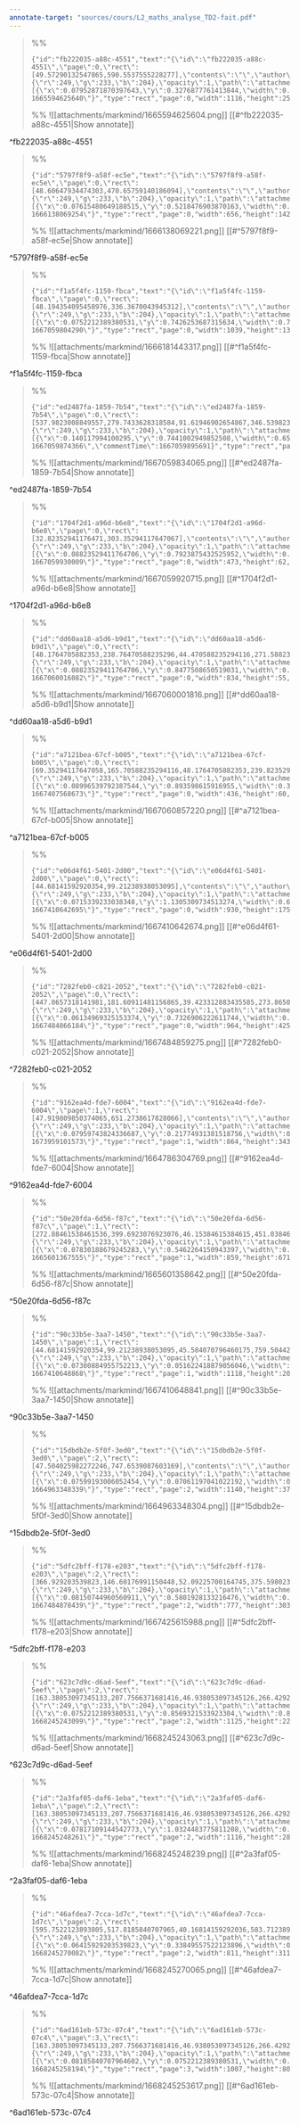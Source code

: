 ```yaml
---
annotate-target: "sources/cours/L2_maths_analyse_TD2-fait.pdf"
---
```


>%%
>```annotate-json
>{"id":"fb222035-a88c-4551","text":"{\"id\":\"fb222035-a88c-4551\",\"page\":0,\"rect\":[49.57290132547865,590.5537555228277],\"contents\":\"\",\"author\":\"\",\"color\":{\"r\":249,\"g\":233,\"b\":204},\"opacity\":1,\"path\":\"attachments/markmind/1665594625604.png\",\"relateRect\":[{\"x\":0.07952871870397643,\"y\":0.3276877761413844,\"width\":0.8217967599410898,\"height\":0.18630338733431517}],\"pdfName\":\"sources/cours/L2_maths_analyse_TD2.pdf\",\"pageWidth\":1358,\"imageAbsolutePath\":\"app://local/Users/oscarplaisant/devoirs/cours/attachments/markmind/1665594625604.png?1665594625640\"}","type":"rect","page":0,"width":1116,"height":253,"pdfName":"sources/cours/L2_maths_analyse_TD2.pdf"}
>```
>%%
>![[attachments/markmind/1665594625604.png]]
>[[#^fb222035-a88c-4551|Show annotate]]
>
^fb222035-a88c-4551

>%%
>```annotate-json
>{"id":"5797f8f9-a58f-ec5e","text":"{\"id\":\"5797f8f9-a58f-ec5e\",\"page\":0,\"rect\":[48.60647934474303,470.65759140186094],\"contents\":\"\",\"author\":\"\",\"color\":{\"r\":249,\"g\":233,\"b\":204},\"opacity\":1,\"path\":\"attachments/markmind/1666138069221.png\",\"relateRect\":[{\"x\":0.07615480649188515,\"y\":0.5218476903870163,\"width\":0.818976279650437,\"height\":0.1772784019975031}],\"pdfName\":\"sources/cours/L2_maths_analyse_TD2.pdf\",\"pageWidth\":801,\"imageAbsolutePath\":\"app://local/Users/oscarplaisant/devoirs/cours/attachments/markmind/1666138069221.png?1666138069254\"}","type":"rect","page":0,"width":656,"height":142,"pdfName":"sources/cours/L2_maths_analyse_TD2.pdf"}
>```
>%%
>![[attachments/markmind/1666138069221.png]]
>[[#^5797f8f9-a58f-ec5e|Show annotate]]
>
^5797f8f9-a58f-ec5e

>%%
>```annotate-json
>{"id":"f1a5f4fc-1159-fbca","text":"{\"id\":\"f1a5f4fc-1159-fbca\",\"page\":0,\"rect\":[48.194354095458976,336.3670043945312],\"contents\":\"\",\"author\":\"\",\"color\":{\"r\":249,\"g\":233,\"b\":204},\"opacity\":1,\"path\":\"attachments/markmind/1666181443317.png\",\"relateRect\":[{\"x\":0.0752212389380531,\"y\":0.7426253687315634,\"width\":0.7662241887905604,\"height\":0.10103244837758112}],\"pdfName\":\"sources/cours/L2_maths_analyse_TD2.pdf\",\"pageWidth\":900,\"imageAbsolutePath\":\"app://local/Users/oscarplaisant/devoirs/cours/attachments/markmind/1666181443317.png?1667059804290\"}","type":"rect","page":0,"width":1039,"height":137,"pdfName":"sources/cours/L2_maths_analyse_TD2.pdf"}
>```
>%%
>![[attachments/markmind/1666181443317.png]]
>[[#^f1a5f4fc-1159-fbca|Show annotate]]
>
^f1a5f4fc-1159-fbca

>%%
>```annotate-json
>{"id":"ed2487fa-1859-7b54","text":"{\"id\":\"ed2487fa-1859-7b54\",\"page\":0,\"rect\":[537.9823008849557,279.7433628318584,91.61946902654867,346.53982300884957],\"contents\":\"\",\"author\":\"\",\"color\":{\"r\":249,\"g\":233,\"b\":204},\"opacity\":1,\"path\":\"attachments/markmind/1667059834065.png\",\"relateRect\":[{\"x\":0.140117994100295,\"y\":0.7441002949852508,\"width\":0.6511799410029498,\"height\":0.04793510324483776}],\"pdfName\":\"sources/cours/L2_maths_analyse_TD2.pdf\",\"pageWidth\":1356,\"imageAbsolutePath\":\"app://local/Users/oscarplaisant/devoirs/cours/attachments/markmind/1667059834065.png?1667059874366\",\"commentTime\":1667059895691}","type":"rect","page":0,"width":883,"height":65,"pdfName":"sources/cours/L2_maths_analyse_TD2.pdf"}
>```
>%%
>![[attachments/markmind/1667059834065.png]]
>[[#^ed2487fa-1859-7b54|Show annotate]]
>
^ed2487fa-1859-7b54

>%%
>```annotate-json
>{"id":"1704f2d1-a96d-b6e8","text":"{\"id\":\"1704f2d1-a96d-b6e8\",\"page\":0,\"rect\":[32.82352941176471,303.35294117647067],\"contents\":\"\",\"author\":\"\",\"color\":{\"r\":249,\"g\":233,\"b\":204},\"opacity\":1,\"path\":\"attachments/markmind/1667059920715.png\",\"relateRect\":[{\"x\":0.08823529411764706,\"y\":0.7923875432525952,\"width\":0.4091695501730104,\"height\":0.05363321799307959}],\"pdfName\":\"sources/cours/L2_maths_analyse_TD2.pdf\",\"pageWidth\":1156,\"imageAbsolutePath\":\"app://local/Users/oscarplaisant/devoirs/cours/attachments/markmind/1667059920715.png?1667059930009\"}","type":"rect","page":0,"width":473,"height":62,"pdfName":"sources/cours/L2_maths_analyse_TD2.pdf"}
>```
>%%
>![[attachments/markmind/1667059920715.png]]
>[[#^1704f2d1-a96d-b6e8|Show annotate]]
>
^1704f2d1-a96d-b6e8

>%%
>```annotate-json
>{"id":"dd60aa18-a5d6-b9d1","text":"{\"id\":\"dd60aa18-a5d6-b9d1\",\"page\":0,\"rect\":[48.1764705882353,238.76470588235296,44.470588235294116,271.5882352941177],\"contents\":\"\",\"author\":\"\",\"color\":{\"r\":249,\"g\":233,\"b\":204},\"opacity\":1,\"path\":\"attachments/markmind/1667060001816.png\",\"relateRect\":[{\"x\":0.08823529411764706,\"y\":0.8477508650519031,\"width\":0.7214532871972318,\"height\":0.04757785467128028}],\"pdfName\":\"sources/cours/L2_maths_analyse_TD2.pdf\",\"pageWidth\":1156,\"imageAbsolutePath\":\"app://local/Users/oscarplaisant/devoirs/cours/attachments/markmind/1667060001816.png?1667060016082\"}","type":"rect","page":0,"width":834,"height":55,"pdfName":"sources/cours/L2_maths_analyse_TD2.pdf"}
>```
>%%
>![[attachments/markmind/1667060001816.png]]
>[[#^dd60aa18-a5d6-b9d1|Show annotate]]
>
^dd60aa18-a5d6-b9d1

>%%
>```annotate-json
>{"id":"a7121bea-67cf-b005","text":"{\"id\":\"a7121bea-67cf-b005\",\"page\":0,\"rect\":[69.35294117647058,165.70588235294116,48.1764705882353,239.82352941176472],\"contents\":\"\",\"author\":\"\",\"color\":{\"r\":249,\"g\":233,\"b\":204},\"opacity\":1,\"path\":\"attachments/markmind/1667060857220.png\",\"relateRect\":[{\"x\":0.08996539792387544,\"y\":0.893598615916955,\"width\":0.3771626297577855,\"height\":0.05190311418685121}],\"pdfName\":\"sources/cours/L2_maths_analyse_TD2.pdf\",\"pageWidth\":1156,\"imageAbsolutePath\":\"app://local/Users/oscarplaisant/devoirs/cours/attachments/markmind/1667060857220.png?1667407568673\"}","type":"rect","page":0,"width":436,"height":60,"pdfName":"sources/cours/L2_maths_analyse_TD2.pdf"}
>```
>%%
>![[attachments/markmind/1667060857220.png]]
>[[#^a7121bea-67cf-b005|Show annotate]]
>
^a7121bea-67cf-b005

>%%
>```annotate-json
>{"id":"e06d4f61-5401-2d00","text":"{\"id\":\"e06d4f61-5401-2d00\",\"page\":0,\"rect\":[44.68141592920354,99.21238938053095],\"contents\":\"\",\"author\":\"\",\"color\":{\"r\":249,\"g\":233,\"b\":204},\"opacity\":1,\"path\":\"attachments/markmind/1667410642674.png\",\"relateRect\":[{\"x\":0.0715339233038348,\"y\":1.1305309734513274,\"width\":0.6858407079646017,\"height\":0.1290560471976401}],\"pdfName\":\"sources/cours/L2_maths_analyse_TD2.pdf\",\"pageWidth\":1356,\"imageAbsolutePath\":\"app://local/Users/oscarplaisant/devoirs/cours/attachments/markmind/1667410642674.png?1667410642695\"}","type":"rect","page":0,"width":930,"height":175,"pdfName":"sources/cours/L2_maths_analyse_TD2.pdf"}
>```
>%%
>![[attachments/markmind/1667410642674.png]]
>[[#^e06d4f61-5401-2d00|Show annotate]]
>
^e06d4f61-5401-2d00

>%%
>```annotate-json
>{"id":"7282feb0-c021-2052","text":"{\"id\":\"7282feb0-c021-2052\",\"page\":0,\"rect\":[447.0657318141981,181.60911481156865,39.423312883435585,273.86503067484654],\"contents\":\"\",\"author\":\"\",\"color\":{\"r\":249,\"g\":233,\"b\":204},\"opacity\":1,\"path\":\"attachments/markmind/1667484859275.png\",\"relateRect\":[{\"x\":0.06134969325153374,\"y\":0.7326906222611744,\"width\":0.8448729184925504,\"height\":0.37248028045574055}],\"pdfName\":\"sources/cours/L2_maths_analyse_TD2.pdf\",\"pageWidth\":1141,\"imageAbsolutePath\":\"app://local/Users/oscarplaisant/devoirs/cours/attachments/markmind/1667484859275.png?1667484866184\"}","type":"rect","page":0,"width":964,"height":425,"pdfName":"sources/cours/L2_maths_analyse_TD2.pdf"}
>```
>%%
>![[attachments/markmind/1667484859275.png]]
>[[#^7282feb0-c021-2052|Show annotate]]
>
^7282feb0-c021-2052

>%%
>```annotate-json
>{"id":"9162ea4d-fde7-6004","text":"{\"id\":\"9162ea4d-fde7-6004\",\"page\":1,\"rect\":[47.919809850374065,651.2738617828066],\"contents\":\"\",\"author\":\"\",\"color\":{\"r\":249,\"g\":233,\"b\":204},\"opacity\":1,\"path\":\"attachments/markmind/1664786304769.png\",\"relateRect\":[{\"x\":0.07959743824336687,\"y\":0.21774931381518756,\"width\":0.7904849039341263,\"height\":0.3138151875571821}],\"pdfName\":\"sources/cours/L2_maths_analyse_TD2.pdf\",\"pageWidth\":802,\"imageAbsolutePath\":\"app://local/Users/oscarplaisant/devoirs/cours/attachments/markmind/1664786304769.png?1673959101573\"}","type":"rect","page":1,"width":864,"height":343,"pdfName":"sources/cours/L2_maths_analyse_TD2.pdf"}
>```
>%%
>![[attachments/markmind/1664786304769.png]]
>[[#^9162ea4d-fde7-6004|Show annotate]]
>
^9162ea4d-fde7-6004

>%%
>```annotate-json
>{"id":"50e20fda-6d56-f87c","text":"{\"id\":\"50e20fda-6d56-f87c\",\"page\":1,\"rect\":[272.88461538461536,399.6923076923076,46.15384615384615,451.0384615384615],\"contents\":\"\",\"author\":\"\",\"color\":{\"r\":249,\"g\":233,\"b\":204},\"opacity\":1,\"path\":\"attachments/markmind/1665601358642.png\",\"relateRect\":[{\"x\":0.07830188679245283,\"y\":0.5462264150943397,\"width\":0.810377358490566,\"height\":0.6330188679245283}],\"pdfName\":\"sources/cours/L2_maths_analyse_TD2.pdf\",\"pageWidth\":1060,\"imageAbsolutePath\":\"app://local/Users/oscarplaisant/devoirs/cours/attachments/markmind/1665601358642.png?1665601367555\"}","type":"rect","page":1,"width":859,"height":671,"pdfName":"sources/cours/L2_maths_analyse_TD2.pdf"}
>```
>%%
>![[attachments/markmind/1665601358642.png]]
>[[#^50e20fda-6d56-f87c|Show annotate]]
>
^50e20fda-6d56-f87c

>%%
>```annotate-json
>{"id":"90c33b5e-3aa7-1450","text":"{\"id\":\"90c33b5e-3aa7-1450\",\"page\":1,\"rect\":[44.68141592920354,99.21238938053095,45.584070796460175,759.5044247787611],\"contents\":\"\",\"author\":\"\",\"color\":{\"r\":249,\"g\":233,\"b\":204},\"opacity\":1,\"path\":\"attachments/markmind/1667410648841.png\",\"relateRect\":[{\"x\":0.07300884955752213,\"y\":0.051622418879056046,\"width\":0.8244837758112095,\"height\":0.1504424778761062}],\"pdfName\":\"sources/cours/L2_maths_analyse_TD2.pdf\",\"pageWidth\":1356,\"imageAbsolutePath\":\"app://local/Users/oscarplaisant/devoirs/cours/attachments/markmind/1667410648841.png?1667410648868\"}","type":"rect","page":1,"width":1118,"height":204,"pdfName":"sources/cours/L2_maths_analyse_TD2.pdf"}
>```
>%%
>![[attachments/markmind/1667410648841.png]]
>[[#^90c33b5e-3aa7-1450|Show annotate]]
>
^90c33b5e-3aa7-1450

>%%
>```annotate-json
>{"id":"15dbdb2e-5f0f-3ed0","text":"{\"id\":\"15dbdb2e-5f0f-3ed0\",\"page\":2,\"rect\":[47.504025982272246,747.6539087603169],\"contents\":\"\",\"author\":\"\",\"color\":{\"r\":249,\"g\":233,\"b\":204},\"opacity\":1,\"path\":\"attachments/markmind/1664963348304.png\",\"relateRect\":[{\"x\":0.07599193006052454,\"y\":0.07061197041022192,\"width\":0.7666442501681238,\"height\":0.25016812373907193}],\"pdfName\":\"sources/cours/L2_maths_analyse_TD2.pdf\",\"pageWidth\":1487,\"imageAbsolutePath\":\"app://local/Users/oscarplaisant/devoirs/cours/attachments/markmind/1664963348304.png?1664963348339\"}","type":"rect","page":2,"width":1140,"height":372,"pdfName":"sources/cours/L2_maths_analyse_TD2.pdf"}
>```
>%%
>![[attachments/markmind/1664963348304.png]]
>[[#^15dbdb2e-5f0f-3ed0|Show annotate]]
>
^15dbdb2e-5f0f-3ed0

>%%
>```annotate-json
>{"id":"5dfc2bff-f178-e203","text":"{\"id\":\"5dfc2bff-f178-e203\",\"page\":2,\"rect\":[366.929203539823,146.60176991150448,52.09225700164745,375.59802306425047],\"contents\":\"\",\"author\":\"\",\"color\":{\"r\":249,\"g\":233,\"b\":204},\"opacity\":1,\"path\":\"attachments/markmind/1667425615988.png\",\"relateRect\":[{\"x\":0.08150744960560911,\"y\":0.5801928133216476,\"width\":0.6809815950920245,\"height\":0.26555652936021035}],\"pdfName\":\"sources/cours/L2_maths_analyse_TD2.pdf\",\"pageWidth\":1821,\"imageAbsolutePath\":\"app://local/Users/oscarplaisant/devoirs/cours/attachments/markmind/1667425615988.png?1667484878439\"}","type":"rect","page":2,"width":777,"height":303,"pdfName":"sources/cours/L2_maths_analyse_TD2.pdf"}
>```
>%%
>![[attachments/markmind/1667425615988.png]]
>[[#^5dfc2bff-f178-e203|Show annotate]]
>
^5dfc2bff-f178-e203

>%%
>```annotate-json
>{"id":"623c7d9c-d6ad-5eef","text":"{\"id\":\"623c7d9c-d6ad-5eef\",\"page\":2,\"rect\":[163.38053097345133,207.7566371681416,46.938053097345126,266.429203539823],\"contents\":\"\",\"author\":\"\",\"color\":{\"r\":249,\"g\":233,\"b\":204},\"opacity\":1,\"path\":\"attachments/markmind/1668245243063.png\",\"relateRect\":[{\"x\":0.0752212389380531,\"y\":0.8569321533923304,\"width\":0.8296460176991151,\"height\":0.16445427728613568}],\"pdfName\":\"sources/cours/L2_maths_analyse_TD2.pdf\",\"pageWidth\":1356,\"imageAbsolutePath\":\"app://local/Users/oscarplaisant/devoirs/cours/attachments/markmind/1668245243063.png?1668245243099\"}","type":"rect","page":2,"width":1125,"height":223,"pdfName":"sources/cours/L2_maths_analyse_TD2.pdf"}
>```
>%%
>![[attachments/markmind/1668245243063.png]]
>[[#^623c7d9c-d6ad-5eef|Show annotate]]
>
^623c7d9c-d6ad-5eef

>%%
>```annotate-json
>{"id":"2a3faf05-daf6-1eba","text":"{\"id\":\"2a3faf05-daf6-1eba\",\"page\":2,\"rect\":[163.38053097345133,207.7566371681416,46.938053097345126,266.429203539823,48.743362831858406,159.01327433628325],\"contents\":\"\",\"author\":\"\",\"color\":{\"r\":249,\"g\":233,\"b\":204},\"opacity\":1,\"path\":\"attachments/markmind/1668245248239.png\",\"relateRect\":[{\"x\":0.07817109144542773,\"y\":1.0324483775811208,\"width\":0.8230088495575221,\"height\":0.21091445427728614}],\"pdfName\":\"sources/cours/L2_maths_analyse_TD2.pdf\",\"pageWidth\":1356,\"imageAbsolutePath\":\"app://local/Users/oscarplaisant/devoirs/cours/attachments/markmind/1668245248239.png?1668245248261\"}","type":"rect","page":2,"width":1116,"height":286,"pdfName":"sources/cours/L2_maths_analyse_TD2.pdf"}
>```
>%%
>![[attachments/markmind/1668245248239.png]]
>[[#^2a3faf05-daf6-1eba|Show annotate]]
>
^2a3faf05-daf6-1eba

>%%
>```annotate-json
>{"id":"46afdea7-7cca-1d7c","text":"{\"id\":\"46afdea7-7cca-1d7c\",\"page\":2,\"rect\":[595.7522123893805,517.8185840707965,40.16814159292036,583.712389380531],\"contents\":\"\",\"author\":\"\",\"color\":{\"r\":249,\"g\":233,\"b\":204},\"opacity\":1,\"path\":\"attachments/markmind/1668245270065.png\",\"relateRect\":[{\"x\":0.06415929203539823,\"y\":0.33849557522123896,\"width\":0.5980825958702065,\"height\":0.22935103244837757}],\"pdfName\":\"sources/cours/L2_maths_analyse_TD2.pdf\",\"pageWidth\":1356,\"imageAbsolutePath\":\"app://local/Users/oscarplaisant/devoirs/cours/attachments/markmind/1668245270065.png?1668245270082\"}","type":"rect","page":2,"width":811,"height":311,"pdfName":"sources/cours/L2_maths_analyse_TD2.pdf"}
>```
>%%
>![[attachments/markmind/1668245270065.png]]
>[[#^46afdea7-7cca-1d7c|Show annotate]]
>
^46afdea7-7cca-1d7c

>%%
>```annotate-json
>{"id":"6ad161eb-573c-07c4","text":"{\"id\":\"6ad161eb-573c-07c4\",\"page\":3,\"rect\":[163.38053097345133,207.7566371681416,46.938053097345126,266.429203539823,48.743362831858406,159.01327433628325,50.99999999999999,744.8362831858407],\"contents\":\"\",\"author\":\"\",\"color\":{\"r\":249,\"g\":233,\"b\":204},\"opacity\":1,\"path\":\"attachments/markmind/1668245253617.png\",\"relateRect\":[{\"x\":0.08185840707964602,\"y\":0.0752212389380531,\"width\":0.7426253687315634,\"height\":0.5943952802359882}],\"pdfName\":\"sources/cours/L2_maths_analyse_TD2.pdf\",\"pageWidth\":1356,\"imageAbsolutePath\":\"app://local/Users/oscarplaisant/devoirs/cours/attachments/markmind/1668245253617.png?1668245258194\"}","type":"rect","page":3,"width":1007,"height":806,"pdfName":"sources/cours/L2_maths_analyse_TD2.pdf"}
>```
>%%
>![[attachments/markmind/1668245253617.png]]
>[[#^6ad161eb-573c-07c4|Show annotate]]
>
^6ad161eb-573c-07c4

